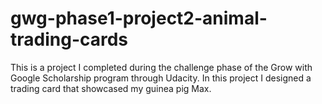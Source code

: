 # gwg-phase1-project2-animal-trading-cards

This is a project I completed during the challenge phase of the Grow with Google Scholarship program through Udacity.  In this project I designed a trading card that showcased my guinea pig Max.  
